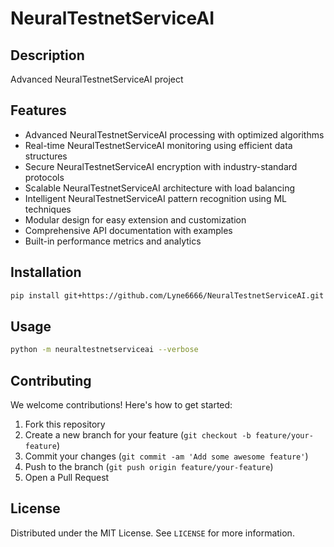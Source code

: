 # NeuralTestnetServiceAI

## Description

Advanced NeuralTestnetServiceAI project

## Features

- Advanced NeuralTestnetServiceAI processing with optimized algorithms
- Real-time NeuralTestnetServiceAI monitoring using efficient data structures
- Secure NeuralTestnetServiceAI encryption with industry-standard protocols
- Scalable NeuralTestnetServiceAI architecture with load balancing
- Intelligent NeuralTestnetServiceAI pattern recognition using ML techniques
- Modular design for easy extension and customization
- Comprehensive API documentation with examples
- Built-in performance metrics and analytics
## Installation

```bash
pip install git+https://github.com/Lyne6666/NeuralTestnetServiceAI.git
```

## Usage

```bash
python -m neuraltestnetserviceai --verbose
```

## Contributing

We welcome contributions! Here's how to get started:

1. Fork this repository
2. Create a new branch for your feature (`git checkout -b feature/your-feature`)
3. Commit your changes (`git commit -am 'Add some awesome feature'`)
4. Push to the branch (`git push origin feature/your-feature`)
5. Open a Pull Request

## License

Distributed under the MIT License. See `LICENSE` for more information.
